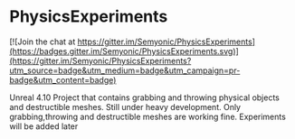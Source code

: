 # PhysicsExperiments

[![Join the chat at https://gitter.im/Semyonic/PhysicsExperiments](https://badges.gitter.im/Semyonic/PhysicsExperiments.svg)](https://gitter.im/Semyonic/PhysicsExperiments?utm_source=badge&utm_medium=badge&utm_campaign=pr-badge&utm_content=badge)

Unreal 4.10 Project that contains grabbing and throwing physical objects and destructible meshes.
Still under heavy development. Only grabbing,throwing and destructible meshes are working fine. Experiments will be added later
